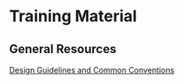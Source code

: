 # Training Material

## General Resources
[Design Guidelines and Common Conventions](https://docs.microsoft.com/en-us/dotnet/standard/design-guidelines/)
